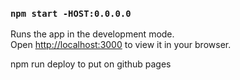 

### `npm start -HOST:0.0.0.0`

Runs the app in the development mode.\
Open [http://localhost:3000](http://localhost:3000) to view it in your browser.



npm run deploy to put on github pages


